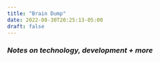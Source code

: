 ```yaml
---
title: "Brain Dump"
date: 2022-08-30T20:25:13-05:00
draft: false
---
```

### *Notes on technology, development + more*
